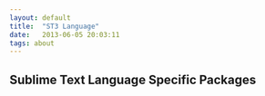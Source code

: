 ```yaml
---
layout: default
title:  "ST3 Language"
date:   2013-06-05 20:03:11
tags: about
---
```

## Sublime Text Language Specific Packages